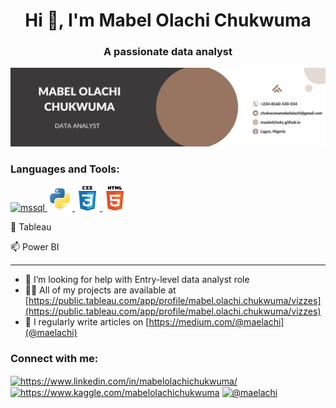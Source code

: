 
<h1 align="center">Hi 👋, I'm Mabel Olachi Chukwuma</h1>
<h3 align="center">A passionate data analyst </h3>

![I am a Data Analyst](banner.png)

<h3 align="left">Languages and Tools:</h3>
<p align="left"> <a href="https://www.w3schools.com/css/" target="_blank" rel="noreferrer"> <a href="https://www.microsoft.com/en-us/sql-server" target="_blank" rel="noreferrer"> <img src="https://www.svgrepo.com/show/303229/microsoft-sql-server-logo.svg" alt="mssql" width="40" height="40"/> </a> <a href="https://www.python.org" target="_blank" rel="noreferrer"> <img src="https://raw.githubusercontent.com/devicons/devicon/master/icons/python/python-original.svg" alt="python" width="40" height="40"/> <img src="https://raw.githubusercontent.com/devicons/devicon/master/icons/css3/css3-original-wordmark.svg" alt="css3" width="40" height="40"/> </a> <a href="https://www.w3.org/html/" target="_blank" rel="noreferrer"> <img src="https://raw.githubusercontent.com/devicons/devicon/master/icons/html5/html5-original-wordmark.svg" alt="html5" width="40" height="40"/>  </a> </p>

🔭 Tableau 

📫 Power BI

   ---
   
- 🤔 I’m looking for help with Entry-level data analyst role 
- 👨‍💻 All of my projects are available at [https://public.tableau.com/app/profile/mabel.olachi.chukwuma/vizzes](https://public.tableau.com/app/profile/mabel.olachi.chukwuma/vizzes)
- 📝 I regularly write articles on [https://medium.com/@maelachi](@maelachi)

<h3 align="left">Connect with me:</h3>
<p align="left">
<a href="https://linkedin.com/in/https://www.linkedin.com/in/mabelolachichukwuma/" target="blank"><img align="center" src="https://raw.githubusercontent.com/rahuldkjain/github-profile-readme-generator/master/src/images/icons/Social/linked-in-alt.svg" alt="https://www.linkedin.com/in/mabelolachichukwuma/" height="30" width="40" /></a>
<a href="https://kaggle.com/https://www.kaggle.com/mabelolachichukwuma" target="blank"><img align="center" src="https://raw.githubusercontent.com/rahuldkjain/github-profile-readme-generator/master/src/images/icons/Social/kaggle.svg" alt="https://www.kaggle.com/mabelolachichukwuma" height="30" width="40" /></a>
<a href="https://medium.com/@maelachi" target="blank"><img align="center" src="https://raw.githubusercontent.com/rahuldkjain/github-profile-readme-generator/master/src/images/icons/Social/medium.svg" alt="@maelachi" height="30" width="40" /></a>
</p>




